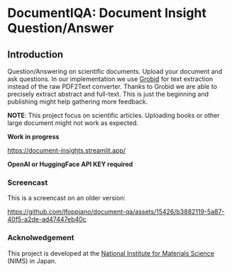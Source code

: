 # DocumentIQA: Document Insight Question/Answer

## Introduction

Question/Answering on scientific documents. Upload your document and ask questions.
In our implementation we use [Grobid](https://github.com/kermitt2/grobid) for text extraction instead of the raw PDF2Text converter.
Thanks to Grobid we are able to precisely extract abstract and full-text.
This is just the beginning and publishing might help gathering more feedback. 

**NOTE**: This project focus on scientific articles. Uploading books or other large document might not work as expected. 

**Work in progress**

https://document-insights.streamlit.app/

**OpenAI or HuggingFace API KEY required**


### Screencast 
This is a screencast on an older version: 

https://github.com/lfoppiano/document-qa/assets/15426/b3882119-5a87-40f5-a2de-ad47447eb40c


### Acknolwedgement 

This project is developed at the [National Institute for Materials Science](https://www.nims.go.jp) (NIMS) in Japan. 



